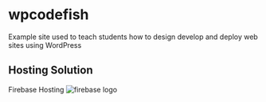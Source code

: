 # wpcodefish
Example site used to teach students how to design develop and deploy web sites using WordPress

## Hosting Solution
Firebase Hosting
<img src="https://firebase.google.com/downloads/brand-guidelines/SVG/logo-built_black.svg" alt="firebase logo"/>
